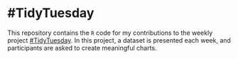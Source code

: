 # #TidyTuesday

This repository contains the `R` code for my contributions to the weekly project [#TidyTuesday](https://github.com/rfordatascience/tidytuesday/blob/master/README.md).
In this project, a dataset is presented each week, and participants are asked to create meaningful charts. 